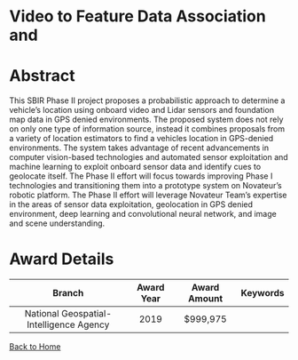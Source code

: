 
Video to Feature Data Association and
=====================================

# Abstract


This SBIR Phase II project proposes a probabilistic approach to determine a vehicle’s location using onboard video and Lidar sensors and foundation map data in GPS denied environments. The proposed system does not rely on only one type of information source, instead it combines proposals from a variety of location estimators to find a vehicles location in GPS-denied environments. The system takes advantage of recent advancements in computer vision-based technologies and automated sensor exploitation and machine learning to exploit onboard sensor data and identify cues to geolocate itself. The Phase II effort will focus towards improving Phase I technologies and transitioning them into a prototype system on Novateur’s robotic platform. The Phase II effort will leverage Novateur Team’s expertise in the areas of sensor data exploitation, geolocation in GPS denied environment, deep learning and convolutional neural network, and image and scene understanding.  

# Award Details

|Branch|Award Year|Award Amount|Keywords|
| :---: | :---: | :---: | :---: |
|National Geospatial-Intelligence Agency|2019|$999,975||
  
  


[Back to Home](https://github.com/chrischow/dod_sbir_awards/JH/#2270)